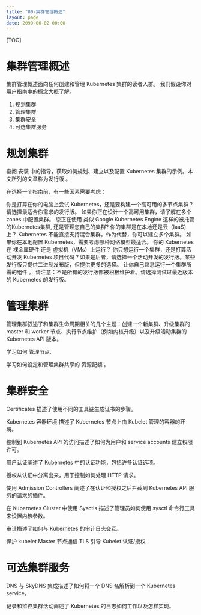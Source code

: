 ```yaml
---
title: "00-集群管理概述"
layout: page
date: 2099-06-02 00:00
---
```



[TOC]
# 集群管理概述
集群管理概述面向任何创建和管理 Kubernetes 集群的读者人群。 我们假设你对用户指南中的概念大概了解。

1. 规划集群
2. 管理集群
3. 集群安全
4. 可选集群服务
# 规划集群
查阅 安装 中的指导，获取如何规划、建立以及配置 Kubernetes 集群的示例。本文所列的文章称为发行版 。

在选择一个指南前，有一些因素需要考虑：

你是打算在你的电脑上尝试 Kubernetes，还是要构建一个高可用的多节点集群？请选择最适合你需求的发行版。
如果你正在设计一个高可用集群，请了解在多个 zones 中配置集群。
您正在使用 类似 Google Kubernetes Engine 这样的被托管的Kubernetes集群, 还是管理您自己的集群?
你的集群是在本地还是云（IaaS）上？ Kubernetes 不能直接支持混合集群。作为代替，你可以建立多个集群。
如果你在本地配置 Kubernetes，需要考虑哪种网络模型最适合。
你的 Kubernetes 在 裸金属硬件 还是 虚拟机（VMs）上运行？
你只想运行一个集群，还是打算活动开发 Kubernetes 项目代码？如果是后者，请选择一个活动开发的发行版。某些发行版只提供二进制发布版，但提供更多的选择。
让你自己熟悉运行一个集群所需的组件 。
请注意：不是所有的发行版都被积极维护着。请选择测试过最近版本的 Kubernetes 的发行版。

# 管理集群
管理集群叙述了和集群生命周期相关的几个主题：创建一个新集群、升级集群的 master 和 worker 节点、执行节点维护（例如内核升级）以及升级活动集群的 Kubernetes API 版本。

学习如何 管理节点.

学习如何设定和管理集群共享的 资源配额 。

# 集群安全
Certificates 描述了使用不同的工具链生成证书的步骤。

Kubernetes 容器环境 描述了 Kubernetes 节点上由 Kubelet 管理的容器的环境。

控制到 Kubernetes API 的访问描述了如何为用户和 service accounts 建立权限许可。

用户认证阐述了 Kubernetes 中的认证功能，包括许多认证选项。

授权从认证中分离出来，用于控制如何处理 HTTP 请求。

使用 Admission Controllers 阐述了在认证和授权之后拦截到 Kubernetes API 服务的请求的插件。

在 Kubernetes Cluster 中使用 Sysctls 描述了管理员如何使用 sysctl 命令行工具来设置内核参数。

审计描述了如何与 Kubernetes 的审计日志交互。

保护 kubelet
Master 节点通信
TLS 引导
Kubelet 认证/授权
# 可选集群服务
DNS 与 SkyDNS 集成描述了如何将一个 DNS 名解析到一个 Kubernetes service。

记录和监控集群活动阐述了 Kubernetes 的日志如何工作以及怎样实现。

